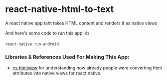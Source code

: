 # react-native-html-to-text

A react native app taht  takes HTML content and renders it as native views

And here's some code to run this app! :+1:

```javascript
react-native run-android
```

### Libraries & References Used For Making This App:

 * [rn-htmlview](https://github.com/jsdf/react-native-htmlview) for understanding how already  people were converting html attributes into native views for react native.
